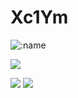 # Xc1Ym

![:name](https://count.getloli.com/get/@Xc1Ym??theme=gelbooru-h)

![](https://img.shields.io/badge/Cyber%20security-Red%20%26%20Blue%20Team-green)

![](https://github-readme-stats.vercel.app/api/top-langs/?username=Xc1Ym&locale=cn&hide_title=1&layout=compact)
![](https://github-readme-stats.vercel.app/api?username=Xc1Ym&hide_title=true)
